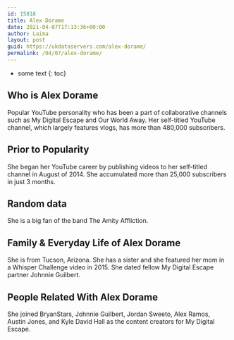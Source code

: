 ```yaml
---
id: 15818
title: Alex Dorame
date: 2021-04-07T17:13:36+00:00
author: Laima
layout: post
guid: https://ukdataservers.com/alex-dorame/
permalink: /04/07/alex-dorame/
---
```


* some text
{: toc}


## Who is Alex Dorame
                  
                  
                  
Popular YouTube personality who has been a part of collaborative channels such as My Digital Escape and Our World Away. Her self-titled YouTube channel, which largely features vlogs, has more than 480,000 subscribers. 
                  
              
            
              
            
                
                
                
## Prior to Popularity
                  
                  
                  
She began her YouTube career by publishing videos to her self-titled channel in August of 2014. She accumulated more than 25,000 subscribers in just 3 months. 
                  
              
            
              
            
                
                
                
## Random data
                  
                  
                  
She is a big fan of the band The Amity Affliction.
                  
              
            
              
            
                
                
                
## Family & Everyday Life of Alex Dorame
                  
                  
                  
She is from Tucson, Arizona. She has a sister and she featured her mom in a Whisper Challenge video in 2015. She dated fellow My Digital Escape partner Johnnie Guilbert.
                  
              
            
              
            
                
                
                
## People Related With Alex Dorame
                  
                  
                  
She joined BryanStars, Johnnie Guilbert, Jordan Sweeto, Alex Ramos, Austin Jones, and Kyle David Hall as the content creators for My Digital Escape.
                  
              
            
              
            
                
              
            
              
              
            
            
              
            
          
          
          